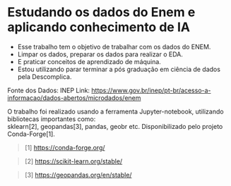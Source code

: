 # Estudando os dados do Enem e aplicando conhecimento de IA

- Esse trabalho tem o objetivo de trabalhar com os dados do ENEM.
- Limpar os dados, preparar os dados para realizar o EDA. 
- E praticar conceitos de aprendizado de máquina.
- Estou utilizando parar terminar a pós graduação em ciência de dados pela Descomplica.

Fonte dos Dados: INEP Link: https://www.gov.br/inep/pt-br/acesso-a-informacao/dados-abertos/microdados/enem 

O trabalho foi realizado usando a ferramenta Jupyter-notebook, utilizando bibliotecas importantes como: \
sklearn[2], geopandas[3], pandas, geobr etc. 
Disponibilizado pelo projeto Conda-Forge[1].

> [1] https://conda-forge.org/

> [2] https://scikit-learn.org/stable/

> [3] https://geopandas.org/en/stable/ 

